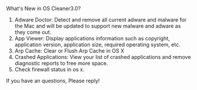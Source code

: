 What's New in OS Cleaner3.0?
1. Adware Doctor: Detect and remove all current adware and malware for the Mac and will be updated to support new malware and adware as they come out.
2. App Viewer: Display applications information such as copyright, application version, application size, required operating system, etc.
3. Arp Cache: Clear or Flush Arp Cache in OS X
4. Crashed Applications: View your list of crashed applications and remove diagnostic reports to free more space.
5. Check firewall status in os x.

If you have an questions, Please reply!
